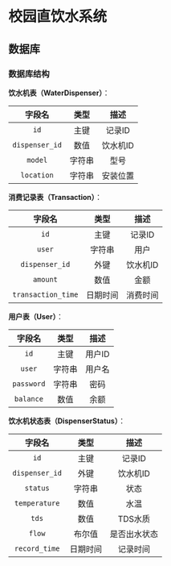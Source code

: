 # 校园直饮水系统

## 数据库

### 数据库结构

**饮水机表（WaterDispenser）**：

| 字段名         | 类型   | 描述     |
| :------------: | :----: | :------: |
| `id` 			| 主键   | 记录ID |
| `dispenser_id` | 数值   | 饮水机ID |
| `model`        | 字符串 | 型号     |
| `location`     | 字符串 | 安装位置 |

**消费记录表（Transaction）**：

|       字段名       |   类型   |   描述   |
| :----------------: | :------: | :------: |
|        `id`        |   主键   |  记录ID  |
|       `user`       |  字符串  |   用户   |
|   `dispenser_id`   |   外键   | 饮水机ID |
|      `amount`      |   数值   |   金额   |
| `transaction_time` | 日期时间 | 消费时间 |

**用户表（User）**：

|   字段名   |  类型  |  描述  |
| :--------: | :----: | :----: |
|    `id`    |  主键  | 用户ID |
|   `user`   | 字符串 | 用户名 |
| `password` | 字符串 |  密码  |
| `balance`  |  数值  |  余额  |

**饮水机状态表（DispenserStatus）**：

|     字段名     |   类型   |     描述     |
| :------------: | :------: | :----------: |
|      `id`      |   主键   |    记录ID    |
| `dispenser_id` |   外键   |   饮水机ID   |
|    `status`    |  字符串  |     状态     |
| `temperature`  |   数值   |     水温     |
|     `tds`      |   数值   |   TDS水质    |
|     `flow`     |  布尔值  | 是否出水状态 |
| `record_time`  | 日期时间 |   记录时间   |


